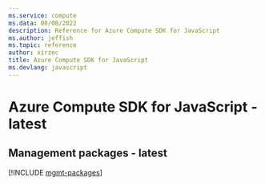 ```yaml
---
ms.service: compute
ms.data: 08/08/2022
description: Reference for Azure Compute SDK for JavaScript
ms.author: jeffish
ms.topic: reference
author: xirzec
title: Azure Compute SDK for JavaScript
ms.devlang: javascript
---
```

# Azure Compute SDK for JavaScript - latest

## Management packages - latest
[!INCLUDE [mgmt-packages](compute-mgmt-index.md)]
